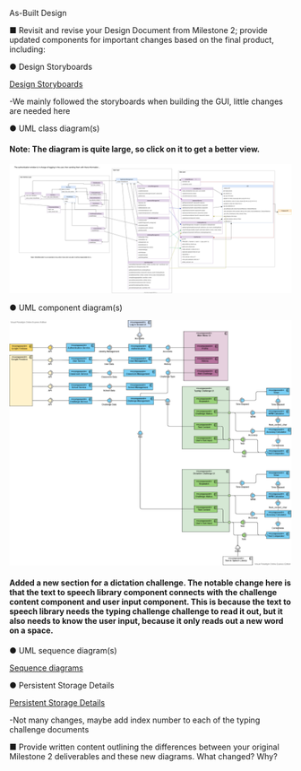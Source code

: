 As-Built Design

■ Revisit and revise your Design Document from Milestone 2; provide updated
components for important changes based on the final product, including:

● Design Storyboards


[Design Storyboards](/Final-Product-Report/As-Built-Design/Design-Storyboards)

-We mainly followed the storyboards when building the GUI, little changes are needed here

● UML class diagram(s)

#### Note: The diagram is quite large, so click on it to get a better view.

![Domain_Model_2.0__1_.svg](uploads/a63ad55cbd98d21574bd006629980530/Domain_Model_2.0__1_.svg)

● UML component diagram(s)

![UML_Component_Diagram](uploads/2a216e2e4aa48f74f4c12d077faaf47c/UML_Component_Diagram.png)

#### Added a new section for a dictation challenge. The notable change here is that the text to speech library component connects with the challenge content component and user input component. This is because the text to speech library needs the typing challenge challenge to read it out, but it also needs to know the user input, because it only reads out a new word on a space.

● UML sequence diagram(s)

[Sequence diagrams](/Final-Product-Report/As-Built-Design/Interaction-Diagrams)

● Persistent Storage Details

[Persistent Storage Details](/Design/Persistent-Storage-Details)

-Not many changes, maybe add index number to each of the typing challenge documents

■ Provide written content outlining the differences between your original Milestone 2 deliverables and these new diagrams. What changed? Why?